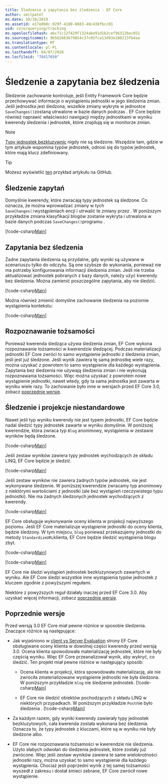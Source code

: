 ```yaml
---
title: Śledzenie a zapytania bez śledzenia - EF Core
author: smitpatel
ms.date: 10/10/2019
ms.assetid: e17e060c-929f-4180-8883-40c438fbcc01
uid: core/querying/tracking
ms.openlocfilehash: a6c71c12f429f1324abe91d1b2cef96312bec051
ms.sourcegitcommit: 9b562663679854c37c05fca13d93e180213fb4aa
ms.translationtype: MT
ms.contentlocale: pl-PL
ms.lasthandoff: 04/07/2020
ms.locfileid: "78417650"
---
```

# <a name="tracking-vs-no-tracking-queries"></a>Śledzenie a zapytania bez śledzenia

Śledzenie zachowanie kontroluje, jeśli Entity Framework Core będzie przechowywać informacje o wystąpieniu jednostki w jego śledzenia zmian. Jeśli jednostka jest śledzona, wszelkie zmiany wykryte w jednostce `SaveChanges()`zostaną utrwalone w bazie danych podczas . EF Core będzie również naprawić właściwości nawigacji między jednostkami w wyniku kwerendy śledzenia i jednostek, które znajdują się w monitorze zmian.

> [!NOTE]
> [Typy jednostek bezkluzywnic](xref:core/modeling/keyless-entity-types) nigdy nie są śledzone. Wszędzie tam, gdzie w tym artykule wspomina typów jednostek, odnosi się do typów jednostek, które mają klucz zdefiniowany.

> [!TIP]  
> Możesz wyświetlić [ten](https://github.com/dotnet/EntityFramework.Docs/tree/master/samples/core/Querying) przykład artykułu na GitHub.

## <a name="tracking-queries"></a>Śledzenie zapytań

Domyślnie kwerendy, które zwracają typy jednostek są śledzone. Co oznacza, że można wprowadzać zmiany w tych `SaveChanges()`wystąpieniach encji i utrwalić te zmiany przez . W poniższym przykładzie zmiana klasyfikacji blogów zostanie wykryta i utrwalona w bazie danych podczas `SaveChanges()`programu .

[!code-csharp[Main](../../../samples/core/Querying/Tracking/Sample.cs#Tracking)]

## <a name="no-tracking-queries"></a>Zapytania bez śledzenia

Żadne zapytania śledzenia są przydatne, gdy wyniki są używane w scenariuszu tylko do odczytu. Są one szybsze do wykonania, ponieważ nie ma potrzeby konfigurowania informacji śledzenia zmian. Jeśli nie trzeba aktualizować jednostek pobranych z bazy danych, należy użyć kwerendy bez śledzenia. Można zamienić poszczególne zapytania, aby nie śledzić.

[!code-csharp[Main](../../../samples/core/Querying/Tracking/Sample.cs#NoTracking)]

Można również zmienić domyślne zachowanie śledzenia na poziomie wystąpienia kontekstu:

[!code-csharp[Main](../../../samples/core/Querying/Tracking/Sample.cs#ContextDefaultTrackingBehavior)]

## <a name="identity-resolution"></a>Rozpoznawanie tożsamości

Ponieważ kwerenda śledząca używa śledzenia zmian, EF Core wykona rozpoznawanie tożsamości w kwerendzie śledzącej. Podczas materializacji jednostki EF Core zwróci to samo wystąpienie jednostki z śledzenia zmian, jeśli jest już śledzone. Jeśli wynik zawiera tę samą jednostkę wiele razy, można uzyskać z powrotem to samo wystąpienie dla każdego wystąpienia. Zapytania bez śledzenia nie używają śledzenia zmian i nie wykonują rozpoznawania tożsamości. Więc można uzyskać z powrotem nowe wystąpienie jednostki, nawet wtedy, gdy ta sama jednostka jest zawarta w wyniku wiele razy. To zachowanie było inne w wersjach przed EF Core 3.0, zobacz [poprzednie wersje](#previous-versions).

## <a name="tracking-and-custom-projections"></a>Śledzenie i projekcje niestandardowe

Nawet jeśli typ wyniku kwerendy nie jest typem jednostki, EF Core będzie nadal śledzić typy jednostek zawarte w wyniku domyślnie. W poniższej kwerendzie, która zwraca typ `Blog` anonimowy, wystąpienia w zestawie wyników będą śledzone.

[!code-csharp[Main](../../../samples/core/Querying/Tracking/Sample.cs#CustomProjection1)]

Jeśli zestaw wyników zawiera typy jednostek wychodzących ze składu LINQ, EF Core będzie je śledzić.

[!code-csharp[Main](../../../samples/core/Querying/Tracking/Sample.cs#CustomProjection2)]

Jeśli zestaw wyników nie zawiera żadnych typów jednostek, nie jest wykonywane śledzenie. W poniższej kwerendzie zwracamy typ anonimowy z niektórymi wartościami z jednostki (ale bez wystąpień rzeczywistego typu jednostki). Nie ma żadnych śledzonych jednostek wychodzących z kwerendy.

[!code-csharp[Main](../../../samples/core/Querying/Tracking/Sample.cs#CustomProjection3)]

 EF Core obsługuje wykonywanie oceny klienta w projekcji najwyższego poziomu. Jeśli EF Core materializuje wystąpienie jednostki do oceny klienta, będzie śledzony. W tym miejscu, `blog` ponieważ przekazujemy jednostki do metody `StandardizeURL`klienta, EF Core będzie śledzić wystąpienia blogu zbyt.

[!code-csharp[Main](../../../samples/core/Querying/Tracking/Sample.cs#ClientProjection)]

[!code-csharp[Main](../../../samples/core/Querying/Tracking/Sample.cs#ClientMethod)]

EF Core nie śledzi wystąpień jednostek bezkluzynowych zawartych w wyniku. Ale EF Core śledzi wszystkie inne wystąpienia typów jednostek z kluczem zgodnie z powyższymi regułami.

Niektóre z powyższych reguł działały inaczej przed EF Core 3.0. Aby uzyskać więcej informacji, zobacz [poprzednie wersje](#previous-versions).

## <a name="previous-versions"></a>Poprzednie wersje

Przed wersją 3.0 EF Core miał pewne różnice w sposobie śledzenia. Znaczące różnice są następujące:

- Jak wyjaśniono w [client vs Server Evaluation](xref:core/querying/client-eval) strony EF Core obsługiwane oceny klienta w dowolnej części kwerendy przed wersją 3.0. Ocena klienta spowodowała materializację jednostek, które nie były częścią wyniku. Więc EF Core przeanalizował wynik, aby wykryć, co śledzić. Ten projekt miał pewne różnice w następujący sposób:
  - Ocena klienta w projekcji, która spowodowała materializację, ale nie zwróciła zmaterializowane wystąpienie jednostki nie była śledzona. W poniższym przykładzie `blog` nie śledzenie jednostek.
    [!code-csharp[Main](../../../samples/core/Querying/Tracking/Sample.cs#ClientProjection)]

  - EF Core nie śledzić obiektów pochodzących z składu LINQ w niektórych przypadkach. W poniższym przykładzie `Post`nie było śledzenia .
    [!code-csharp[Main](../../../samples/core/Querying/Tracking/Sample.cs#CustomProjection2)]

- Za każdym razem, gdy wyniki kwerendy zawierały typy jednostek bezkluzytowych, cała kwerenda została wykonana bez śledzenia. Oznacza to, że typy jednostek z kluczami, które są w wyniku nie były śledzone albo.
- EF Core nie rozpoznawania tożsamości w kwerendzie nie śledzenia. Użyto słabych odwołań do śledzenia jednostek, które zostały już zwrócone. Więc jeśli zestaw wyników zawiera te same wielokrotności jednostki razy, można uzyskać to samo wystąpienie dla każdego wystąpienia. Chociaż jeśli poprzedni wynik z tej samej tożsamości wyszedł z zakresu i dostał śmieci zebrane, EF Core zwrócił nowe wystąpienie.
